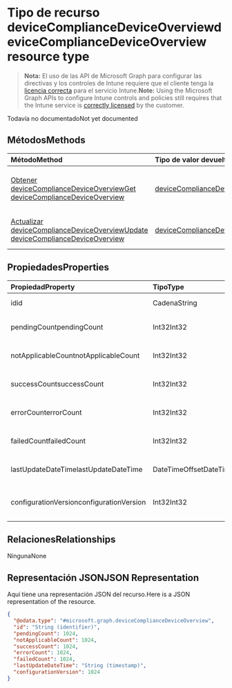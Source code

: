 # <a name="devicecompliancedeviceoverview-resource-type"></a><span data-ttu-id="18a5d-101">Tipo de recurso deviceComplianceDeviceOverview</span><span class="sxs-lookup"><span data-stu-id="18a5d-101">deviceComplianceDeviceOverview resource type</span></span>

> <span data-ttu-id="18a5d-102">**Nota:** El uso de las API de Microsoft Graph para configurar las directivas y los controles de Intune requiere que el cliente tenga la [licencia correcta](https://go.microsoft.com/fwlink/?linkid=839381) para el servicio Intune.</span><span class="sxs-lookup"><span data-stu-id="18a5d-102">**Note:** Using the Microsoft Graph APIs to configure Intune controls and policies still requires that the Intune service is [correctly licensed](https://go.microsoft.com/fwlink/?linkid=839381) by the customer.</span></span>

<span data-ttu-id="18a5d-103">Todavía no documentado</span><span class="sxs-lookup"><span data-stu-id="18a5d-103">Not yet documented</span></span>
## <a name="methods"></a><span data-ttu-id="18a5d-104">Métodos</span><span class="sxs-lookup"><span data-stu-id="18a5d-104">Methods</span></span>
|<span data-ttu-id="18a5d-105">Método</span><span class="sxs-lookup"><span data-stu-id="18a5d-105">Method</span></span>|<span data-ttu-id="18a5d-106">Tipo de valor devuelto</span><span class="sxs-lookup"><span data-stu-id="18a5d-106">Return Type</span></span>|<span data-ttu-id="18a5d-107">Descripción</span><span class="sxs-lookup"><span data-stu-id="18a5d-107">Description</span></span>|
|:---|:---|:---|
|[<span data-ttu-id="18a5d-108">Obtener deviceComplianceDeviceOverview</span><span class="sxs-lookup"><span data-stu-id="18a5d-108">Get deviceComplianceDeviceOverview</span></span>](../api/intune_deviceconfig_devicecompliancedeviceoverview_get.md)|[<span data-ttu-id="18a5d-109">deviceComplianceDeviceOverview</span><span class="sxs-lookup"><span data-stu-id="18a5d-109">deviceComplianceDeviceOverview</span></span>](../resources/intune_deviceconfig_devicecompliancedeviceoverview.md)|<span data-ttu-id="18a5d-110">Lea las propiedades y las relaciones del objeto [deviceComplianceDeviceOverview](../resources/intune_deviceconfig_devicecompliancedeviceoverview.md).</span><span class="sxs-lookup"><span data-stu-id="18a5d-110">Read properties and relationships of the [deviceComplianceDeviceOverview](../resources/intune_deviceconfig_devicecompliancedeviceoverview.md) object.</span></span>|
|[<span data-ttu-id="18a5d-111">Actualizar deviceComplianceDeviceOverview</span><span class="sxs-lookup"><span data-stu-id="18a5d-111">Update deviceComplianceDeviceOverview</span></span>](../api/intune_deviceconfig_devicecompliancedeviceoverview_update.md)|[<span data-ttu-id="18a5d-112">deviceComplianceDeviceOverview</span><span class="sxs-lookup"><span data-stu-id="18a5d-112">deviceComplianceDeviceOverview</span></span>](../resources/intune_deviceconfig_devicecompliancedeviceoverview.md)|<span data-ttu-id="18a5d-113">Actualice las propiedades de un objeto [deviceComplianceDeviceOverview](../resources/intune_deviceconfig_devicecompliancedeviceoverview.md).</span><span class="sxs-lookup"><span data-stu-id="18a5d-113">Update the properties of a [deviceComplianceDeviceOverview](../resources/intune_deviceconfig_devicecompliancedeviceoverview.md) object.</span></span>|

## <a name="properties"></a><span data-ttu-id="18a5d-114">Propiedades</span><span class="sxs-lookup"><span data-stu-id="18a5d-114">Properties</span></span>
|<span data-ttu-id="18a5d-115">Propiedad</span><span class="sxs-lookup"><span data-stu-id="18a5d-115">Property</span></span>|<span data-ttu-id="18a5d-116">Tipo</span><span class="sxs-lookup"><span data-stu-id="18a5d-116">Type</span></span>|<span data-ttu-id="18a5d-117">Descripción</span><span class="sxs-lookup"><span data-stu-id="18a5d-117">Description</span></span>|
|:---|:---|:---|
|<span data-ttu-id="18a5d-118">id</span><span class="sxs-lookup"><span data-stu-id="18a5d-118">id</span></span>|<span data-ttu-id="18a5d-119">Cadena</span><span class="sxs-lookup"><span data-stu-id="18a5d-119">String</span></span>|<span data-ttu-id="18a5d-120">Clave de la entidad.</span><span class="sxs-lookup"><span data-stu-id="18a5d-120">Key of the entity.</span></span>|
|<span data-ttu-id="18a5d-121">pendingCount</span><span class="sxs-lookup"><span data-stu-id="18a5d-121">pendingCount</span></span>|<span data-ttu-id="18a5d-122">Int32</span><span class="sxs-lookup"><span data-stu-id="18a5d-122">Int32</span></span>|<span data-ttu-id="18a5d-123">Número de dispositivos pendientes</span><span class="sxs-lookup"><span data-stu-id="18a5d-123">Number of pending devices</span></span>|
|<span data-ttu-id="18a5d-124">notApplicableCount</span><span class="sxs-lookup"><span data-stu-id="18a5d-124">notApplicableCount</span></span>|<span data-ttu-id="18a5d-125">Int32</span><span class="sxs-lookup"><span data-stu-id="18a5d-125">Int32</span></span>|<span data-ttu-id="18a5d-126">Número de dispositivos no aplicables</span><span class="sxs-lookup"><span data-stu-id="18a5d-126">Number of not applicable devices</span></span>|
|<span data-ttu-id="18a5d-127">successCount</span><span class="sxs-lookup"><span data-stu-id="18a5d-127">successCount</span></span>|<span data-ttu-id="18a5d-128">Int32</span><span class="sxs-lookup"><span data-stu-id="18a5d-128">Int32</span></span>|<span data-ttu-id="18a5d-129">Número de dispositivos correctos</span><span class="sxs-lookup"><span data-stu-id="18a5d-129">Number of succeeded devices</span></span>|
|<span data-ttu-id="18a5d-130">errorCount</span><span class="sxs-lookup"><span data-stu-id="18a5d-130">errorCount</span></span>|<span data-ttu-id="18a5d-131">Int32</span><span class="sxs-lookup"><span data-stu-id="18a5d-131">Int32</span></span>|<span data-ttu-id="18a5d-132">Número de dispositivos con error</span><span class="sxs-lookup"><span data-stu-id="18a5d-132">Number of error devices</span></span>|
|<span data-ttu-id="18a5d-133">failedCount</span><span class="sxs-lookup"><span data-stu-id="18a5d-133">failedCount</span></span>|<span data-ttu-id="18a5d-134">Int32</span><span class="sxs-lookup"><span data-stu-id="18a5d-134">Int32</span></span>|<span data-ttu-id="18a5d-135">Número de dispositivos erróneos</span><span class="sxs-lookup"><span data-stu-id="18a5d-135">Number of failed devices</span></span>|
|<span data-ttu-id="18a5d-136">lastUpdateDateTime</span><span class="sxs-lookup"><span data-stu-id="18a5d-136">lastUpdateDateTime</span></span>|<span data-ttu-id="18a5d-137">DateTimeOffset</span><span class="sxs-lookup"><span data-stu-id="18a5d-137">DateTimeOffset</span></span>|<span data-ttu-id="18a5d-138">Última hora de actualización</span><span class="sxs-lookup"><span data-stu-id="18a5d-138">Last update time</span></span>|
|<span data-ttu-id="18a5d-139">configurationVersion</span><span class="sxs-lookup"><span data-stu-id="18a5d-139">configurationVersion</span></span>|<span data-ttu-id="18a5d-140">Int32</span><span class="sxs-lookup"><span data-stu-id="18a5d-140">Int32</span></span>|<span data-ttu-id="18a5d-141">Versión de la directiva para esa información general</span><span class="sxs-lookup"><span data-stu-id="18a5d-141">Version of the policy for that overview</span></span>|

## <a name="relationships"></a><span data-ttu-id="18a5d-142">Relaciones</span><span class="sxs-lookup"><span data-stu-id="18a5d-142">Relationships</span></span>
<span data-ttu-id="18a5d-143">Ninguna</span><span class="sxs-lookup"><span data-stu-id="18a5d-143">None</span></span>
## <a name="json-representation"></a><span data-ttu-id="18a5d-144">Representación JSON</span><span class="sxs-lookup"><span data-stu-id="18a5d-144">JSON Representation</span></span>
<span data-ttu-id="18a5d-145">Aquí tiene una representación JSON del recurso.</span><span class="sxs-lookup"><span data-stu-id="18a5d-145">Here is a JSON representation of the resource.</span></span>
<!--{
  "blockType": "resource",
  "keyProperty": "id",
  "baseType": "microsoft.graph.entity",
  "@odata.type": "microsoft.graph.deviceComplianceDeviceOverview"
}-->
``` json
{
  "@odata.type": "#microsoft.graph.deviceComplianceDeviceOverview",
  "id": "String (identifier)",
  "pendingCount": 1024,
  "notApplicableCount": 1024,
  "successCount": 1024,
  "errorCount": 1024,
  "failedCount": 1024,
  "lastUpdateDateTime": "String (timestamp)",
  "configurationVersion": 1024
}
```



